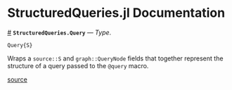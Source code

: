 
<a id='StructuredQueries.jl-Documentation-1'></a>

# StructuredQueries.jl Documentation

<a id='StructuredQueries.Query' href='#StructuredQueries.Query'>#</a>
**`StructuredQueries.Query`** &mdash; *Type*.



```
Query{S}
```

Wraps a `source::S` and `graph::QueryNode` fields that together represent the structure of a query passed to the `@query` macro.


<a target='_blank' href='https://github.com/davidagold/StructuredQueries.jl/tree/59605b23d9fb046c98e51d93b06a4d6e38c0d1fb/src/query/typedef.jl#L1-L6' class='documenter-source'>source</a><br>

